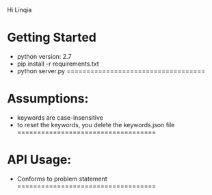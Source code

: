 Hi Linqia


Getting Started
===================================
- python version: 2.7
- pip install -r requirements.txt
- python server.py
===================================



Assumptions:
===================================
- keywords are case-insensitive
- to reset the keywords, you delete the keywords.json file
===================================



API Usage:
===================================
- Conforms to problem statement
===================================


